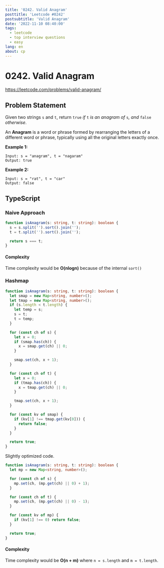 ```yaml
---
title: '0242. Valid Anagram'
posttitle: 'Leetcode #0242'
postsubtitle: 'Valid Anagram'
date: '2022-11-10 08:40:00'
tags:
  - leetcode
  - top interview questions
  - easy
lang: en
about: cp
---
```


# 0242. Valid Anagram

https://leetcode.com/problems/valid-anagram/

## Problem Statement

Given two strings `s` and `t`, return `true` _if_ `t` _is an anagram of_ `s`_, and_ `false` _otherwise_.

An **Anagram** is a word or phrase formed by rearranging the letters of a different word or phrase, typically using all the original letters exactly once.

**Example 1:**

```text
Input: s = "anagram", t = "nagaram"
Output: true
```

**Example 2:**

```text
Input: s = "rat", t = "car"
Output: false
```

## TypeScript

### Naive Approach

```ts
function isAnagram(s: string, t: string): boolean {
  s = s.split('').sort().join('');
  t = t.split('').sort().join('');

  return s === t;
}
```

#### Complexity

Time complexity would be **O(nlogn)** because of the internal `sort()`

### Hashmap

```ts
function isAnagram(s: string, t: string): boolean {
  let smap = new Map<string, number>();
  let tmap = new Map<string, number>();
  if (s.length < t.length) {
    let temp = s;
    s = t;
    t = temp;
  }

  for (const ch of s) {
    let x = 0;
    if (smap.has(ch)) {
      x = smap.get(ch) || 0;
    }

    smap.set(ch, x + 1);
  }

  for (const ch of t) {
    let x = 0;
    if (tmap.has(ch)) {
      x = tmap.get(ch) || 0;
    }

    tmap.set(ch, x + 1);
  }

  for (const kv of smap) {
    if (kv[1] !== tmap.get(kv[0])) {
      return false;
    }
  }

  return true;
}
```

Slightly optimized code.

```ts
function isAnagram(s: string, t: string): boolean {
  let mp = new Map<string, number>();

  for (const ch of s) {
    mp.set(ch, (mp.get(ch) || 0) + 1);
  }

  for (const ch of t) {
    mp.set(ch, (mp.get(ch) || 0) - 1);
  }

  for (const kv of mp) {
    if (kv[1] !== 0) return false;
  }

  return true;
}
```

#### Complexity

Time complexity would be **O(n + m)** where `n = s.length` and `m = t.length`.
